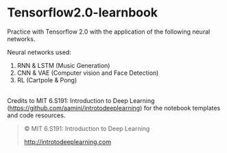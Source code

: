 # Tensorflow2.0-learnbook

Practice with Tensorflow 2.0 with the application of the following neural networks.

Neural networks used:<br>

1. RNN & LSTM (Music Generation) <br>
2. CNN & VAE (Computer vision and Face Detection) <br>
3. RL (Cartpole & Pong) <br>
   <br>

Credits to MIT 6.S191: Introduction to Deep Learning (https://github.com/aamini/introtodeeplearning) for the notebook templates and code resources. <br>

> © MIT 6.S191: Introduction to Deep Learning
>
> http://introtodeeplearning.com
